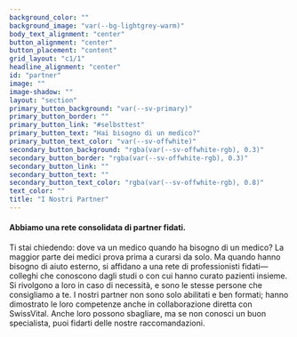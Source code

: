 ```yaml
---
background_color: ""
background_image: "var(--bg-lightgrey-warm)"
body_text_alignment: "center"
button_alignment: "center"
button_placement: "content"
grid_layout: "c1/1"
headline_alignment: "center"
id: "partner"
image: ""
image-shadow: ""
layout: "section"
primary_button_background: "var(--sv-primary)"
primary_button_border: ""
primary_button_link: "#selbsttest"
primary_button_text: "Hai bisogno di un medico?"
primary_button_text_color: "var(--sv-offwhite)"
secondary_button_background: "rgba(var(--sv-offwhite-rgb), 0.3)"
secondary_button_border: "rgba(var(--sv-offwhite-rgb), 0.3)"
secondary_button_link: ""
secondary_button_text: ""
secondary_button_text_color: "rgba(var(--sv-offwhite-rgb), 0.8)"
text_color: ""
title: "I Nostri Partner"
---
```


#### Abbiamo una rete consolidata di partner fidati.

Ti stai chiedendo: dove va un medico quando ha bisogno di un medico? La maggior parte dei medici prova prima a curarsi da solo. Ma quando hanno bisogno di aiuto esterno, si affidano a una rete di professionisti fidati—colleghi che conoscono dagli studi o con cui hanno curato pazienti insieme. Si rivolgono a loro in caso di necessità, e sono le stesse persone che consigliamo a te. I nostri partner non sono solo abilitati e ben formati; hanno dimostrato le loro competenze anche in collaborazione diretta con SwissVital. Anche loro possono sbagliare, ma se non conosci un buon specialista, puoi fidarti delle nostre raccomandazioni.
